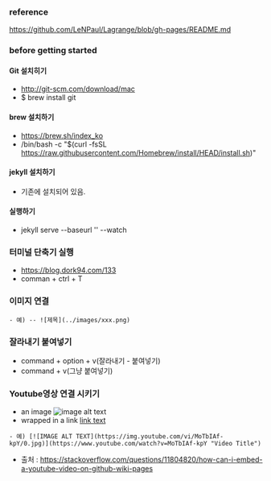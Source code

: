 ### reference 
https://github.com/LeNPaul/Lagrange/blob/gh-pages/README.md

### before getting started
#### Git 설치히기
- http://git-scm.com/download/mac
- $ brew install git

#### brew 설치하기
- https://brew.sh/index_ko
- /bin/bash -c "$(curl -fsSL https://raw.githubusercontent.com/Homebrew/install/HEAD/install.sh)"

#### jekyll 설치하기
- 기존에 설치되어 있음.

#### 실행하기
- jekyll serve --baseurl '' --watch

### 터미널 단축기 실행
- https://blog.dork94.com/133
- comman + ctrl + T

### 이미지 연결
~~~
- 예) -- ![제목](../images/xxx.png)
~~~

### 잘라내기 붙여넣기
- command + option + v(잘라내기 - 붙여넣기)
- command + v(그냥 붙여넣기) 

### Youtube영상 연결 시키기
- an image
![image alt text](https://example.com/link-to-image)
- wrapped in a link
[link text](https://example.com/my-link "link title")
~~~
- 예) [![IMAGE ALT TEXT](https://img.youtube.com/vi/MoTbIAf-kpY/0.jpg)](https://www.youtube.com/watch?v=MoTbIAf-kpY "Video Title")
~~~

- 출처 : https://stackoverflow.com/questions/11804820/how-can-i-embed-a-youtube-video-on-github-wiki-pages